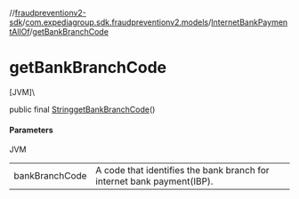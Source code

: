 //[fraudpreventionv2-sdk](../../../index.md)/[com.expediagroup.sdk.fraudpreventionv2.models](../index.md)/[InternetBankPaymentAllOf](index.md)/[getBankBranchCode](get-bank-branch-code.md)

# getBankBranchCode

[JVM]\

public final [String](https://docs.oracle.com/javase/8/docs/api/java/lang/String.html)[getBankBranchCode](get-bank-branch-code.md)()

#### Parameters

JVM

| | |
|---|---|
| bankBranchCode | A code that identifies the bank branch for internet bank payment(IBP). |
